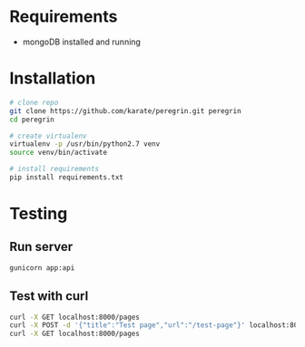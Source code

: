 # Requirements
- mongoDB installed and running

# Installation
```bash
# clone repo
git clone https://github.com/karate/peregrin.git peregrin
cd peregrin

# create virtualenv
virtualenv -p /usr/bin/python2.7 venv
source venv/bin/activate

# install requirements
pip install requirements.txt
```

# Testing
## Run server
```bash
gunicorn app:api
```

## Test with curl
```bash
curl -X GET localhost:8000/pages
curl -X POST -d '{"title":"Test page","url":"/test-page"}' localhost:8000/pages
curl -X GET localhost:8000/pages
```
